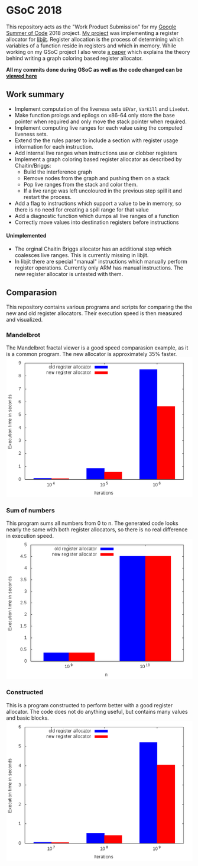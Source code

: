 # GSoC 2018

This repository acts as the "Work Product Submission" for my [Google Summer of Code](https://summerofcode.withgoogle.com/) 2018 project.
[My project](https://summerofcode.withgoogle.com/projects/#4596557656096768) was implementing a register allocator for [libjit](https://www.gnu.org/software/libjit/). Register allocation is the process of determining which variables of a function reside in registers and which in memory. While working on my GSoC project I also wrote [a paper](https://i.m4gnus.de/registerallocation.pdf) which explains the theory behind writing a graph coloring based register allocator.

**All my commits done during GSoC as well as the code changed can be [viewed here](https://github.com/M4GNV5/libjit/compare/pre-gsoc...M4GNV5:gsoc)**

## Work summary
- Implement computation of the liveness sets `UEVar`, `VarKill` and `LiveOut`.
- Make function prologs and epilogs on x86-64 only store the base pointer when required and only move the stack pointer when required.
- Implement computing live ranges for each value using the computed liveness sets.
- Extend the the rules parser to include a section with register usage information for each instruction.
- Add internal live ranges when instructions use or clobber registers
- Implement a graph coloring based register allocator as described by Chaitin/Briggs:
	- Build the interference graph
	- Remove nodes from the graph and pushing them on a stack
	- Pop live ranges from the stack and color them.
	- If a live range was left uncoloured in the previous step spill it and restart the process.
- Add a flag to instructions which support a value to be in memory, so there is no need for creating a spill range for that value
- Add a diagnostic function which dumps all live ranges of a function
- Correctly move values into destination registers before instructions

#### Unimplemented
- The orginal Chaitin Briggs allocator has an additional step which coalesces live ranges. This is currently missing in libjit.
- In libjit there are special "manual" instructions which manually perform register operations. Currently only ARM has manual instructions. The new register allocator is untested with them.

## Comparasion
This repository contains various programs and scripts for comparing the the new and old register allocators. Their execution speed is then measured and visualized.

### Mandelbrot
The Mandelbrot fractal viewer is a good speed comparasion example, as it is a common program. The new allocator is approximately 35% faster.
![](img/mandelbrot.png)

### Sum of numbers
This program sums all numbers from 0 to n. The generated code looks nearly the same with both register allocators, so there is no real difference in execution speed.
![](img/sumOfNumbers.png)

### Constructed
This is a program constructed to perform better with a good register allocator. The code does not do anything useful, but contains many values and basic blocks.
![](img/constructed.png)

